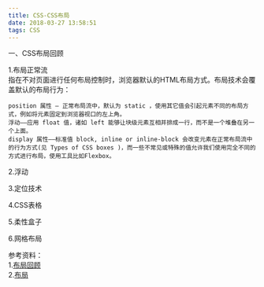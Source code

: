 ```yaml
---
title: CSS-CSS布局
date: 2018-03-27 13:58:51
tags: CSS
---
```

一、CSS布局回顾

1.布局正常流   
指在不对页面进行任何布局控制时，浏览器默认的HTML布局方式。布局技术会覆盖默认的布局行为：

	position 属性 — 正常布局流中，默认为 static ，使用其它值会引起元素不同的布局方式，例如将元素固定到浏览器视口的左上角。
	浮动——应用 float 值，诸如 left 能够让块级元素互相并排成一行，而不是一个堆叠在另一个上面。
 	display 属性——标准值 block, inline or inline-block 会改变元素在正常布局流中的行为方式(见 Types of CSS boxes )，而一些不常见或特殊的值允许我们使用完全不同的方式进行布局，使用工具比如Flexbox。
2.浮动




3.定位技术



4.CSS表格



5.柔性盒子



6.网格布局






参考资料：   
1.[布局回顾](https://developer.mozilla.org/zh-CN/docs/Learn/CSS/CSS_layout/Introduction)   
2.[布局](https://developer.mozilla.org/zh-CN/docs/Learn/CSS/CSS_layout)
